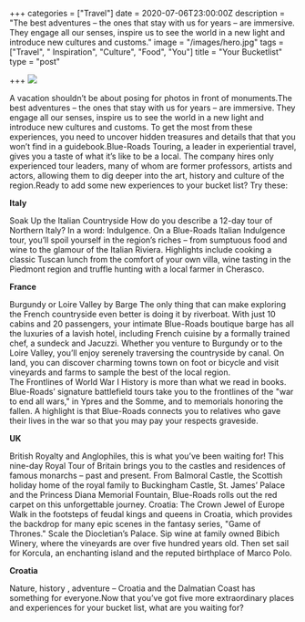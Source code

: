 +++
categories = ["Travel"]
date = 2020-07-06T23:00:00Z
description = "The best adventures – the ones that stay with us for years – are immersive. They engage all our senses, inspire us to see the world in a new light and introduce new cultures and customs."
image = "/images/hero.jpg"
tags = ["Travel", " Inspiration", "Culture", "Food", "You"]
title = "Your Bucketlist"
type = "post"

+++
![](/images/hero.jpg)

A vacation shouldn’t be about posing for photos in front of monuments.The best adventures – the ones that stay with us for years – are immersive. They engage all our senses, inspire us to see the world in a new light and introduce new cultures and customs. To get the most from these experiences, you need to uncover hidden treasures and details that that you won’t find in a guidebook.Blue-Roads Touring, a leader in experiential travel, gives you a taste of what it’s like to be a local. The company hires only experienced tour leaders, many of whom are former professors, artists and actors, allowing them to dig deeper into the art, history and culture of the region.Ready to add some new experiences to your bucket list? Try these:

**Italy**

Soak Up the Italian Countryside How do you describe a 12-day tour of Northern Italy? In a word: Indulgence. On a Blue-Roads Italian Indulgence tour, you’ll spoil yourself in the region’s riches – from sumptuous food and wine to the glamour of the Italian Riviera. Highlights include cooking a classic Tuscan lunch from the comfort of your own villa, wine tasting in the Piedmont region and truffle hunting with a local farmer in Cherasco.

**France**

Burgundy or Loire Valley by Barge The only thing that can make exploring the French countryside even better is doing it by riverboat. With just 10 cabins and 20 passengers, your intimate Blue-Roads boutique barge has all the luxuries of a lavish hotel, including French cuisine by a formally trained chef, a sundeck and Jacuzzi. Whether you venture to Burgundy or to the Loire Valley, you’ll enjoy serenely traversing the countryside by canal. On land, you can discover charming towns town on foot or bicycle and visit vineyards and farms to sample the best of the local region.  
The Frontlines of World War I History is more than what we read in books. Blue-Roads’ signature battlefield tours take you to the frontlines of the "war to end all wars," in Ypres and the Somme, and to memorials honoring the fallen. A highlight is that Blue-Roads connects you to relatives who gave their lives in the war so that you may pay your respects graveside.

**UK**

British Royalty and Anglophiles, this is what you’ve been waiting for! This nine-day Royal Tour of Britain brings you to the castles and residences of famous monarchs – past and present. From Balmoral Castle, the Scottish holiday home of the royal family to Buckingham Castle, St. James’ Palace and the Princess Diana Memorial Fountain, Blue-Roads rolls out the red carpet on this unforgettable journey. Croatia: The Crown Jewel of Europe Walk in the footsteps of feudal kings and queens in Croatia, which provides the backdrop for many epic scenes in the fantasy series, "Game of Thrones." Scale the Diocletian’s Palace. Sip wine at family owned Bibich Winery, where the vineyards are over five hundred years old. Then set sail for Korcula, an enchanting island and the reputed birthplace of Marco Polo.

**Croatia**

Nature, history , adventure – Croatia and the Dalmatian Coast has something for everyone.Now that you’ve got five more extraordinary places and experiences for your bucket list, what are you waiting for?
